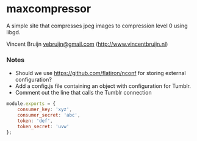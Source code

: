 # maxcompressor

A simple site that compresses jpeg images to compression level 0 using libgd.

Vincent Bruijn <vebruijn@gmail.com> (http://www.vincentbruijn.nl)

### Notes

* Should we use https://github.com/flatiron/nconf for storing external configuration?
* Add a config.js file containing an object with configuration for Tumblr.
* Comment out the line that calls the Tumblr connection

```javascript
module.exports = {
    consumer_key: 'xyz',
    consumer_secret: 'abc',
    token: 'def',
    token_secret: 'uvw'
};
```
